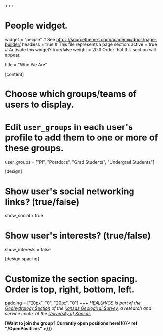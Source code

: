 +++
# People widget.
widget = "people"  # See https://sourcethemes.com/academic/docs/page-builder/
headless = true  # This file represents a page section.
active = true  # Activate this widget? true/false
weight = 20  # Order that this section will appear.

title = "Who We Are"

[content]
  # Choose which groups/teams of users to display.
  #   Edit `user_groups` in each user's profile to add them to one or more of these groups.
  user_groups = ["PI", "Postdocs", "Grad Students", "Undergrad Students"]

[design]
  # Show user's social networking links? (true/false)
  show_social = true

  # Show user's interests? (true/false)
  show_interests = false

[design.spacing]
  # Customize the section spacing. Order is top, right, bottom, left.
  padding = ["20px", "0", "20px", "0"]
+++
*HEAL@KGS is part of the [Geohydrology Section](http://www.kgs.ku.edu/Hydro/hydroIndex.html) of the [Kansas Geological Survey](http://www.kgs.ku.edu/), a research and service center at the [University of Kansas](https://ku.edu/).*

**[Want to join the group? Currently open positions here!]({{< ref "/OpenPositions" >}})**
